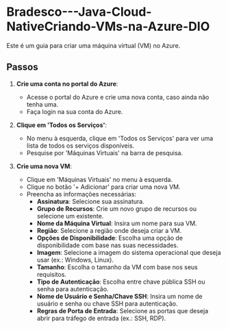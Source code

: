 # Bradesco---Java-Cloud-NativeCriando-VMs-na-Azure-DIO
Este é um guia para criar uma máquina virtual (VM) no Azure.
## Passos
1. **Crie uma conta no portal do Azure**: 
   - Acesse o portal do Azure e crie uma nova conta, caso ainda não tenha uma.
   - Faça login na sua conta do Azure.

2. **Clique em 'Todos os Serviços'**: 
   - No menu à esquerda, clique em 'Todos os Serviços' para ver uma lista de todos os serviços disponíveis.
   - Pesquise por 'Máquinas Virtuais' na barra de pesquisa.
3. **Crie uma nova VM**:
    - Clique em 'Máquinas Virtuais' no menu à esquerda.
    - Clique no botão '+ Adicionar' para criar uma nova VM.
    - Preencha as informações necessárias:
      - **Assinatura**: Selecione sua assinatura.
      - **Grupo de Recursos**: Crie um novo grupo de recursos ou selecione um existente.
      - **Nome da Máquina Virtual**: Insira um nome para sua VM.
      - **Região**: Selecione a região onde deseja criar a VM.
      - **Opções de Disponibilidade**: Escolha uma opção de disponibilidade com base nas suas necessidades.
      - **Imagem**: Selecione a imagem do sistema operacional que deseja usar (ex.: Windows, Linux).
      - **Tamanho**: Escolha o tamanho da VM com base nos seus requisitos.
      - **Tipo de Autenticação**: Escolha entre chave pública SSH ou senha para autenticação.
      - **Nome de Usuário e Senha/Chave SSH**: Insira um nome de usuário e senha ou chave SSH para autenticação.
      - **Regras de Porta de Entrada**: Selecione as portas que deseja abrir para tráfego de entrada (ex.: SSH, RDP).